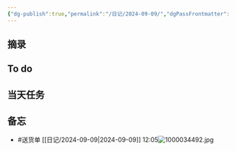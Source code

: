 ```yaml
---
{"dg-publish":true,"permalink":"/日记/2024-09-09/","dgPassFrontmatter":true}
---
```



## 摘录


## To do


## 当天任务



## 备忘
- #送货单 [[日记/2024-09-09\|2024-09-09]] 12:05![1000034492.jpg](/img/user/%E9%99%84%E4%BB%B6/1000034492.jpg)

